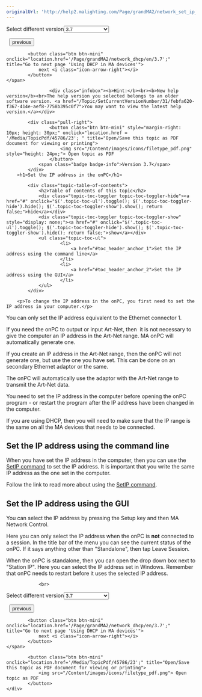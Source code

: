 ```yaml
---
originalUrl: 'http://help2.malighting.com/Page/grandMA2/network_set_ip_onpc/en/3.7'
---
```


<div class="topic-navigation">

<div class="pull-right">
	<span class="pull-left">


<div class="pull-left">
<form action="/Topic/SetCurrentVersionNumber" class="form-inline" id="frmTagSelector" method="post">	<span class="form-mini">
		<div class="input-prepend"><span class="add-on">Select different version</span><select autocomplete="off" id="versionNumberId" name="versionNumberId" onchange="$(this).closest('#frmTagSelector').submit();" style="width: 120px;"><option value="">- latest -</option>
<option value="6">3.3</option>
<option value="14">3.4</option>
<option value="18">3.5</option>
<option value="21">3.6</option>
<option selected="selected" value="23">3.7</option>
<option value="27">3.8</option>
<option value="31">3.9</option>
</select></div>
		<input data-val="true" data-val-number="The field Int32 must be a number." data-val-required="The Int32 field is required." id="ProductId" name="ProductId" type="hidden" value="11">
		<input id="CurrentGuid" name="CurrentGuid" type="hidden" value="febfa620-f367-414e-aef8-7758b395c0f7">
	</span>
</form></div>&nbsp;	</span>
	<span class="pull-right" style="white-space: nowrap;">
			<button class="btn btn-mini" onclick="location.href='/Page/grandMA2/network_set_ip_console/en/3.7'; " title="Go to previous page 'Set the IP address in the console'">
				<i class="icon-arrow-left"></i> previous
			</button>

			<button class="btn btn-mini" onclick="location.href='/Page/grandMA2/network_dhcp/en/3.7';" title="Go to next page 'Using DHCP in MA devices'">
				next <i class="icon-arrow-right"></i> 
			</button>
	</span>
</div>
<div class="clear-fix" style="margin-bottom: 10px"></div>
</div>

					<div class="infobox"><b>Hint:</b><br><b>New help version</b><br>The help version you selected belongs to an older software version. <a href="/Topic/SetCurrentVersionNumber/31/febfa620-f367-414e-aef8-7758b395c0f7">You may want to view the latest help version.</a></div>

			<div class="pull-right">
					<button class="btn btn-mini" style="margin-right: 10px; height: 30px;" onclick="location.href = '/Media/TopicPdf/45786/23'; " title="Open/Save this topic as PDF document for viewing or printing">
						<img src="/Content/images/icons/filetype_pdf.png" style="height: 24px;"> Open topic as PDF
					</button>
				<span class="badge badge-info">Version 3.7</span>
			</div>
		<h1>Set the IP address in the onPC</h1>

			<div class="topic-table-of-contents">
				<h2>Table of contents of this topic</h2>
				<div class="topic-toc-toggler topic-toc-toggler-hide"><a href="#" onclick="$('.topic-toc-ul').toggle(); $('.topic-toc-toggler-hide').hide(); $('.topic-toc-toggler-show').show(); return false;">hide</a></div>
				<div class="topic-toc-toggler topic-toc-toggler-show" style="display: none;"><a href="#" onclick="$('.topic-toc-ul').toggle(); $('.topic-toc-toggler-hide').show(); $('.topic-toc-toggler-show').hide(); return false;">show</a></div>
				<ul class="topic-toc-ul">
						<li>
							<a href="#toc_header_anchor_1">Set the IP address using the command line</a>
						</li>
						<li>
							<a href="#toc_header_anchor_2">Set the IP address using the GUI</a>
						</li>
				</ul>
			</div>

		<p>To change the IP address in the onPC, you first need to set the IP address in your computer.</p>

<p>You can only set the IP address equivalent to the Ethernet connector 1.</p>

<p>If you need the onPC to output or input Art-Net, then&nbsp; it is not necessary to give the computer an IP address in the Art-Net range. MA onPC will automatically generate one.</p>

<p>If you create an IP address in the Art-Net range, then the onPC will not generate one, but use the one you have set. This can be done on an secondary Ethernet adaptor or the same.</p>

<p>The onPC will automatically use the adaptor with the Art-Net range to transmit the Art-Net data.</p>

<p>You need to set the IP address in the computer before opening the onPC program - or restart the program after the IP address have been changed in the computer.</p>

<p>If you are using DHCP, then you will need to make sure that the IP range is the same on all the MA devices that needs to be connected.</p>

<a name="toc_header_anchor_1" id="toc_header_anchor_1" class="topic-toc-item"></a><h2>Set the IP address using the command line</h2>

<p>When you have set the IP address in the computer, then you can use the <a href="/Topic/b56ba60b-a7f4-45de-8525-c6f476f238be">SetIP command</a> to set the IP address. It is important that you write the same IP address as the one set in the computer.</p>

<p>Follow the link to read more about using the <a href="/Topic/b56ba60b-a7f4-45de-8525-c6f476f238be">SetIP command</a>.</p>

<a name="toc_header_anchor_2" id="toc_header_anchor_2" class="topic-toc-item"></a><h2>Set the IP address using the GUI</h2>

<p>You can select the IP address by pressing the <span class="hardkey">Setup</span> key and then <span class="softkey">MA Network Control</span>.</p>

<p>Here you can only select the IP address when the onPC is <strong>not</strong> connected to a session. In the title bar of the menu you can see the current status of the onPC. If it says anything other than "Standalone", then tap <span class="softkey">Leave Session</span>.</p>

<p>When the onPC is standalone, then you can open the drop down box next to "Station IP". Here you can select the IP address set in Windows. Remember that onPC needs to restart before it uses the selected IP address.</p>


				<br>
<div class="topic-navigation">

<div class="pull-right">
	<span class="pull-left">


<div class="pull-left">
<form action="/Topic/SetCurrentVersionNumber" class="form-inline" id="frmTagSelector" method="post">	<span class="form-mini">
		<div class="input-prepend"><span class="add-on">Select different version</span><select autocomplete="off" id="versionNumberId" name="versionNumberId" onchange="$(this).closest('#frmTagSelector').submit();" style="width: 120px;"><option value="">- latest -</option>
<option value="6">3.3</option>
<option value="14">3.4</option>
<option value="18">3.5</option>
<option value="21">3.6</option>
<option selected="selected" value="23">3.7</option>
<option value="27">3.8</option>
<option value="31">3.9</option>
</select></div>
		<input data-val="true" data-val-number="The field Int32 must be a number." data-val-required="The Int32 field is required." id="ProductId" name="ProductId" type="hidden" value="11">
		<input id="CurrentGuid" name="CurrentGuid" type="hidden" value="febfa620-f367-414e-aef8-7758b395c0f7">
	</span>
</form></div>&nbsp;	</span>
	<span class="pull-right" style="white-space: nowrap;">
			<button class="btn btn-mini" onclick="location.href='/Page/grandMA2/network_set_ip_console/en/3.7'; " title="Go to previous page 'Set the IP address in the console'">
				<i class="icon-arrow-left"></i> previous
			</button>

			<button class="btn btn-mini" onclick="location.href='/Page/grandMA2/network_dhcp/en/3.7';" title="Go to next page 'Using DHCP in MA devices'">
				next <i class="icon-arrow-right"></i> 
			</button>
	</span>
</div>
	<div class="clear-fix"></div>
	<div class="pull-right">
	
			<button class="btn btn-mini" onclick="location.href='/Media/TopicPdf/45786/23';" title="Open/Save this topic as PDF document for viewing or printing">
				<img src="/Content/images/icons/filetype_pdf.png"> Open topic as PDF
			</button>
	</div>
<div class="clear-fix" style="margin-bottom: 10px"></div>
</div>

	
